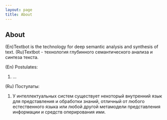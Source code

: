 ```yaml
---
layout: page
title: About
---
```

## About
(En)Textbot is the technology for deep semantic analysis and synthesis of text.
(Ru)Textbot - технология глубинного семантического анализа и синтеза текста.

(En) Postulates:
1. ...

(Ru) Постулаты:
1. У интеллектуальных систем существует некоторый внутренний язык для представления и обработки знаний, отличный от любого естественного языка или любой другой метамодели представления информации и средств оперирования ими.
